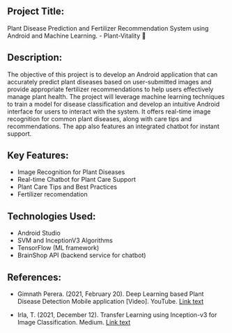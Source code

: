 ## Project Title: 
Plant Disease Prediction and Fertilizer Recommendation System using Android 
and Machine Learning. - Plant-Vitality 🌱

## Description:
The objective of this project is to develop an Android application that can 
accurately predict plant diseases based on user-submitted images and provide 
appropriate fertilizer recommendations to help users effectively manage plant 
health. The project will leverage machine learning techniques to train a model for 
disease classification and develop an intuitive Android interface for users to 
interact with the system. It offers real-time image recognition for common plant diseases, 
along with care tips and recommendations. The app also features an integrated chatbot for instant support.

## Key Features:
- Image Recognition for  Plant Diseases
- Real-time Chatbot for Plant Care Support
- Plant Care Tips and Best Practices
- Fertilizer recomendation

## Technologies Used:
- Android Studio
- SVM and InceptionV3 Algorithms
- TensorFlow (ML framework)
- BrainShop API (backend service for chatbot)

## References:
- Gimnath Perera. (2021, February 20). 
 Deep Learning based Plant Disease Detection Mobile application [Video]. 
  YouTube. [Link text](https://www.youtube.com/watch?v=tMptg9HYWo4)
  
- Irla, T. (2021, December 12). Transfer Learning using Inception-v3 for Image Classification.
  Medium. [Link text](https://medium.com/analytics-vidhya/transfer-learning-using-inception-v3-for-image-classification-86700411251b)


